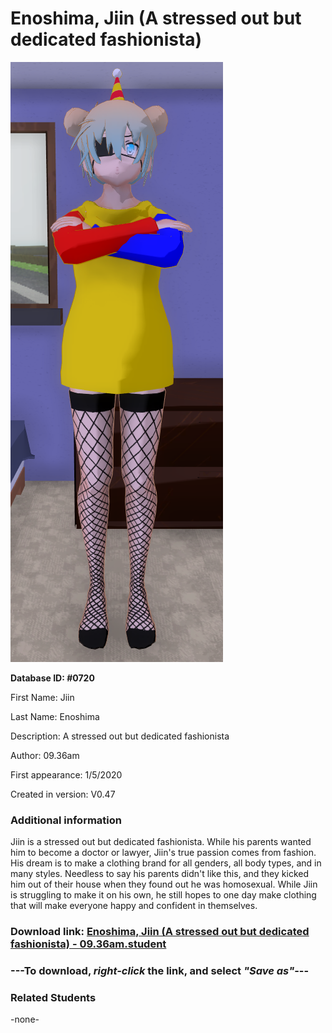 # Enoshima, Jiin (A stressed out but dedicated fashionista)

<img src="../../Files/Images/Enoshima, Jiin (A stressed out but dedicated fashionista).png" title="Enoshima, Jiin (A stressed out but dedicated fashionista) - 09.36am">

**Database ID: #0720**

First Name: Jiin

Last Name: Enoshima

Description: A stressed out but dedicated fashionista

Author: 09.36am

First appearance: 1/5/2020

Created in version: V0.47

### Additional information

Jiin is a stressed out but dedicated fashionista. While his parents wanted him to become a doctor or lawyer, Jiin's true passion comes from fashion. His dream is to make a clothing brand for all genders, all body types, and in many styles. Needless to say his parents didn't like this, and they kicked him out of their house when they found out he was homosexual. While Jiin is struggling to make it on his own, he still hopes to one day make clothing that will make everyone happy and confident in themselves.

### Download link: <a href="https://raw.githubusercontent.com/Arbiter1223/Daigaku-Gurashi-Custom-Students/master/Files/Student%20Files/Enoshima%2C%20Jiin%20(A%20stressed%20out%20but%20dedicated%20fashionista)%20-%2009.36am.student">Enoshima, Jiin (A stressed out but dedicated fashionista) - 09.36am.student</a>

### ---**To download, _right-click_ the link, and select _"Save as"_**---

### Related Students

-none-
